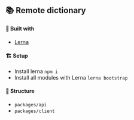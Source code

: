 ## 📚 Remote dictionary

#### 🔨 Built with

- [Lerna](https://github.com/lerna/lerna)

#### 🏗️ Setup

- Install lerna `npm i`
- Install all modules with Lerna `lerna bootstrap`

#### 🏢 Structure

- `packages/api`
- `packages/client`
